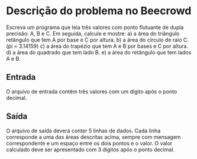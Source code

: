 # Descrição do problema no Beecrowd
Escreva um programa que leia três valores com ponto flutuante de dupla precisão: A, B e C. Em seguida, calcule e mostre:
a) a área do triângulo retângulo que tem A por base e C por altura.
b) a área do círculo de raio C. (pi = 3.14159)
c) a área do trapézio que tem A e B por bases e C por altura.
d) a área do quadrado que tem lado B.
e) a área do retângulo que tem lados A e B.

## Entrada
O arquivo de entrada contém três valores com um dígito após o ponto decimal.

## Saída
O arquivo de saída deverá conter 5 linhas de dados. Cada linha corresponde a uma das áreas descritas acima, sempre com mensagem
correspondente e um espaço entre os dois pontos e o valor. O valor calculado deve ser apresentado com 3 dígitos após o ponto decimal.
